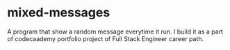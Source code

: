# mixed-messages
 A program that show a random message everytime it run. I build it as a part of codecaademy portfolio project of Full Stack Engineer career path.
